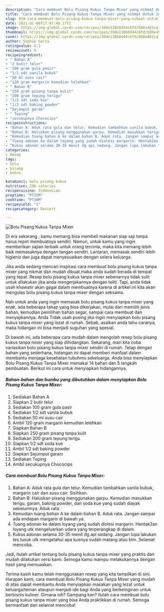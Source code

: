 ```yaml
---
description: "Cara membuat Bolu Pisang Kukus Tanpa Mixer yang nikmat Untuk Jualan"
title: "Cara membuat Bolu Pisang Kukus Tanpa Mixer yang nikmat Untuk Jualan"
slug: 919-cara-membuat-bolu-pisang-kukus-tanpa-mixer-yang-nikmat-untuk-jualan
date: 2021-01-06T17:47:49.177Z
image: https://img-global.cpcdn.com/recipes/39de138b0d44c6fd/680x482cq70/bolu-pisang-kukus-tanpa-mixer-foto-resep-utama.jpg
thumbnail: https://img-global.cpcdn.com/recipes/39de138b0d44c6fd/680x482cq70/bolu-pisang-kukus-tanpa-mixer-foto-resep-utama.jpg
cover: https://img-global.cpcdn.com/recipes/39de138b0d44c6fd/680x482cq70/bolu-pisang-kukus-tanpa-mixer-foto-resep-utama.jpg
author: Sophie Garza
ratingvalue: 4.1
reviewcount: 9
recipeingredient:
- " Bahan A"
- "2 butir telur"
- "100 gram gula pasir"
- "1/2 sdt vanila bubuk"
- "50 ml susu cair"
- "120 gram margarin kemudian lelehkan"
- " Bahan B"
- "250 gram pisang tanpa kulit"
- "200 gram tepung terigu"
- "1/2 sdt soda kue"
- "1/2 sdt baking powder"
- "Sejumput garam"
- " Toping"
- "secukupnya Chococips"
recipeinstructions:
- "Bahan A: Aduk rata gula dan telur. Kemudian tambahkan vanila bubuk, margarin cair dan susu cair. Sisihkan."
- "Bahan B: Haluskan pisang menggunakan garpu. Kemudian masukkan terigu, garam, baking powder, dan soda kue yang sudah diayak sebelumnya. Aduk rata."
- "Kemudian tuang bahan A ke dalam bahan B. Aduk rata. Jangan sampai ada endapan margarin di bawah ya."
- "Tuang adonan ke dalam loyang yang sudah diolesi margarin. Hentak2an loyang utk mengeluarkan udara yang terperangkap di dalam."
- "Kukus adonan selama 30-35 menit dg api sedang. Jangan lupa lakukan tes tusuk utk mengetahui apa kuenya sudah matang atau blm. Selamat mencoba."
categories:
- Resep
tags:
- bolu
- pisang
- kukus

katakunci: bolu pisang kukus 
nutrition: 296 calories
recipecuisine: Indonesian
preptime: "PT35M"
cooktime: "PT30M"
recipeyield: "1"
recipecategory: Dessert

---
```



![Bolu Pisang Kukus Tanpa Mixer](https://img-global.cpcdn.com/recipes/39de138b0d44c6fd/680x482cq70/bolu-pisang-kukus-tanpa-mixer-foto-resep-utama.jpg)

Di era  sekarang , kamu memang bisa membeli makanan siap saji tanpa harus repot membuatnya sendiri. Namun, untuk kamu yang ingin memberikan sajian terbaik untuk orang tercinta, maka kita memang lebih baik memasaknya dengan tangan sendiri. Lantaran, memasak sendiri lebih higienis dan juga dapat menyesuaikan dengan selera keluarga.

Jika anda sedang mencari inspirasi cara membuat bolu pisang kukus tanpa mixer yang nikmat dan mudah dibuat,maka anda sudah berada di tempat yang tepat. Resep bolu pisang kukus tanpa mixer  sebenarnya tidak sulit untuk dilakukan jika anda mengerjakannya dengan teliti. Tapi, anda tidak usah khawatir akan gagal dalam membuatnya 
karena di artikel ini kita akan mengulas bolu pisang kukus tanpa mixer dengan seksama.  



Nah untuk anda yang ingin memasak bolu pisang kukus tanpa mixer yang enak, ada beberapa tahap yang bisa dikerjakan, mulai dari memilih jenis bahan, kemudian pemilihan bahan segar, sampai cara membuat dan menyajikannya. Anda Tidak usah pusing jika ingin menyiapkan bolu pisang kukus tanpa mixer yang lezat di rumah. Sebab, asalkan anda  tahu caranya, maka hidangan ini bisa menjadi suguhan yang spesial.

Di bawah ini, ada beberapa cara mudah dalam mengolah resep bolu pisang kukus tanpa mixer yang siap dihidangkan. Sekarang, mari kita coba variasikan bolu pisang kukus tanpa mixer sendiri di rumah. Tetap dengan bahan yang sederhana, hidangan ini dapat memberi manfaat dalam membantu menjaga kesehatan tubuhmu sekeluarga. Anda bisa menyiapkan Bolu Pisang Kukus Tanpa Mixer memakai 14 bahan dan 5 langkah pembuatan. Berikut ini cara untuk menyiapkan hidangannya.

<!--inarticleads1-->

##### Bahan-bahan dan bumbu yang dibutuhkan dalam menyiapkan Bolu Pisang Kukus Tanpa Mixer:

1. Sediakan  Bahan A
1. Siapkan 2 butir telur
1. Sediakan 100 gram gula pasir
1. Sediakan 1/2 sdt vanila bubuk
1. Sediakan 50 ml susu cair
1. Ambil 120 gram margarin kemudian lelehkan
1. Siapkan  Bahan B
1. Siapkan 250 gram pisang tanpa kulit
1. Sediakan 200 gram tepung terigu
1. Siapkan 1/2 sdt soda kue
1. Ambil 1/2 sdt baking powder
1. Siapkan Sejumput garam
1. Sediakan  Toping
1. Ambil secukupnya Chococips




<!--inarticleads2-->

##### Cara membuat Bolu Pisang Kukus Tanpa Mixer:

1. Bahan A: Aduk rata gula dan telur. Kemudian tambahkan vanila bubuk, margarin cair dan susu cair. Sisihkan.
1. Bahan B: Haluskan pisang menggunakan garpu. Kemudian masukkan terigu, garam, baking powder, dan soda kue yang sudah diayak sebelumnya. Aduk rata.
1. Kemudian tuang bahan A ke dalam bahan B. Aduk rata. Jangan sampai ada endapan margarin di bawah ya.
1. Tuang adonan ke dalam loyang yang sudah diolesi margarin. Hentak2an loyang utk mengeluarkan udara yang terperangkap di dalam.
1. Kukus adonan selama 30-35 menit dg api sedang. Jangan lupa lakukan tes tusuk utk mengetahui apa kuenya sudah matang atau blm. Selamat mencoba.




Jadi, itulah artikel tentang  bolu pisang kukus tanpa mixer  yang praktis dan mudah dilakukan versi kami. Semoga kamu mampu melakukannya dengan hasil yang memuaskan. 

Terima kasih kamu telah menggunakan resep yang kita tampilkan di sini. Harapan kami, cara membuat  Bolu Pisang Kukus Tanpa Mixer yang mudah di atas dapat membantu Anda menyiapkan masakan yang lezat untuk keluarga/teman ataupun menjadi ide bagi Anda yang berkeinginan untuk berbisnis kuliner. Gimana nih? Gampang kan? Itulah cara membuat bolu pisang kukus tanpa mixer yang bisa Anda praktikkan di rumah. Semoga bermanfaat dan selamat mencoba!

